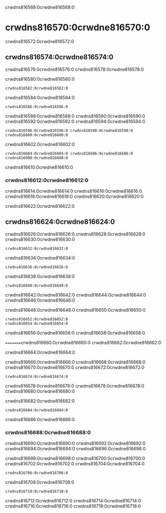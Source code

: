 crwdns816568:0crwdne816568:0
# crwdns816570:0crwdne816570:0

crwdns816572:0crwdne816572:0
## crwdns816574:0crwdne816574:0

crwdns816576:0crwdne816576:0 crwdns816578:0crwdne816578:0

crwdns816580:0crwdne816580:0
```
crwdns816582:0crwdne816582:0
```
crwdns816584:0crwdne816584:0

```
crwdns816586:0crwdne816586:0
```

crwdns816588:0crwdne816588:0 crwdns816590:0crwdne816590:0 crwdns816592:0crwdne816592:0 crwdns816594:0crwdne816594:0

```
crwdns816596:0crwdne816596:0 crwdns816598:0crwdne816598:0 crwdns816600:0crwdne816600:0
```

crwdns816602:0crwdne816602:0

```
crwdns816604:0crwdne816604:0 crwdns816606:0crwdne816606:0 crwdns816608:0crwdne816608:0
```

crwdns816610:0crwdne816610:0
### crwdns816612:0crwdne816612:0

crwdns816614:0crwdne816614:0 crwdns816616:0crwdne816616:0 crwdns816618:0crwdne816618:0 crwdns816620:0crwdne816620:0

crwdns816622:0crwdne816622:0
## crwdns816624:0crwdne816624:0

crwdns816626:0crwdne816626:0 crwdns816628:0crwdne816628:0 crwdns816630:0crwdne816630:0

```
crwdns816632:0crwdne816632:0
```

crwdns816634:0crwdne816634:0

```
crwdns816636:0crwdne816636:0
```

crwdns816638:0crwdne816638:0

```
crwdns816640:0crwdne816640:0
```

crwdns816642:0crwdne816642:0 crwdns816644:0crwdne816644:0 crwdns816646:0crwdne816646:0

crwdns816648:0crwdne816648:0 crwdns816650:0crwdne816650:0

```
crwdns816652:0crwdne816652:0
crwdns816654:0crwdne816654:0
```
crwdns816656:0crwdne816656:0 crwdns816658:0crwdne816658:0

`=======`crwdns816660:0crwdne816660:0 crwdns816662:0crwdne816662:0

crwdns816664:0crwdne816664:0

crwdns816666:0crwdne816666:0 crwdns816668:0crwdne816668:0 crwdns816670:0crwdne816670:0 crwdns816672:0crwdne816672:0

```
crwdns816674:0crwdne816674:0
```

crwdns816676:0crwdne816676:0 crwdns816678:0crwdne816678:0 crwdns816680:0crwdne816680:0

crwdns816682:0crwdne816682:0
```
crwdns816684:0crwdne816684:0
```

crwdns816686:0crwdne816686:0
### crwdns816688:0crwdne816688:0

crwdns816690:0crwdne816690:0 crwdns816692:0crwdne816692:0 crwdns816694:0crwdne816694:0 crwdns816696:0crwdne816696:0

crwdns816698:0crwdne816698:0 crwdns816700:0crwdne816700:0 crwdns816702:0crwdne816702:0 crwdns816704:0crwdne816704:0

```
crwdns816706:0crwdne816706:0
```

crwdns816708:0crwdne816708:0

```
crwdns816710:0crwdne816710:0
```

crwdns816712:0crwdne816712:0 crwdns816714:0crwdne816714:0 crwdns816716:0crwdne816716:0 crwdns816718:0crwdne816718:0
